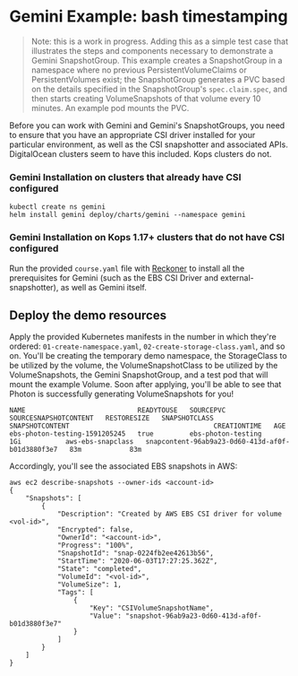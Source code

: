 # Gemini Example: bash timestamping
> Note: this is a work in progress. Adding this as a simple test case that illustrates the steps and components necessary to demonstrate a Gemini SnapshotGroup. This example creates a SnapshotGroup in a namespace where no previous PersistentVolumeClaims or PersistentVolumes exist; the SnapshotGroup generates a PVC based on the details specified in the SnapshotGroup's `spec.claim.spec`, and then starts creating VolumeSnapshots of that volume every 10 minutes. An example pod mounts the PVC. 

Before you can work with Gemini and Gemini's SnapshotGroups, you need to ensure that you have an appropriate CSI driver installed for your particular environment, as well as the CSI snapshotter and associated APIs. DigitalOcean clusters seem to have this included. Kops clusters do not.



### Gemini Installation on clusters that already have CSI configured

```
kubectl create ns gemini
helm install gemini deploy/charts/gemini --namespace gemini
```

### Gemini Installation on Kops 1.17+ clusters that do not have CSI configured

Run the provided `course.yaml` file with [Reckoner](https://github.com/fairwindsops/reckoner) to install all the prerequisites for Gemini (such as the EBS CSI Driver and external-snapshotter), as well as Gemini itself.

## Deploy the demo resources

Apply the provided Kubernetes manifests in the number in which they're ordered: `01-create-namespace.yaml`, `02-create-storage-class.yaml`, and so on. You'll be creating the temporary demo namespace, the StorageClass to be utilized by the volume, the VolumeSnapshotClass to be utilized by the VolumeSnapshots, the Gemini SnapshotGroup, and a test pod that will mount the example Volume. Soon after applying, you'll be able to see that Photon is successfully generating VolumeSnapshots for you!

```kubectl get volumesnapshot
NAME                            READYTOUSE   SOURCEPVC            SOURCESNAPSHOTCONTENT   RESTORESIZE   SNAPSHOTCLASS       SNAPSHOTCONTENT                                    CREATIONTIME   AGE
ebs-photon-testing-1591205245   true         ebs-photon-testing                           1Gi           aws-ebs-snapclass   snapcontent-96ab9a23-0d60-413d-af0f-b01d3880f3e7   83m            83m
```

Accordingly, you'll see the associated EBS snapshots in AWS:

```
aws ec2 describe-snapshots --owner-ids <account-id>
{
    "Snapshots": [
        {
            "Description": "Created by AWS EBS CSI driver for volume <vol-id>",
            "Encrypted": false,
            "OwnerId": "<account-id>",
            "Progress": "100%",
            "SnapshotId": "snap-0224fb2ee42613b56",
            "StartTime": "2020-06-03T17:27:25.362Z",
            "State": "completed",
            "VolumeId": "<vol-id>",
            "VolumeSize": 1,
            "Tags": [
                {
                    "Key": "CSIVolumeSnapshotName",
                    "Value": "snapshot-96ab9a23-0d60-413d-af0f-b01d3880f3e7"
                }
            ]
        }
    ]
}
```